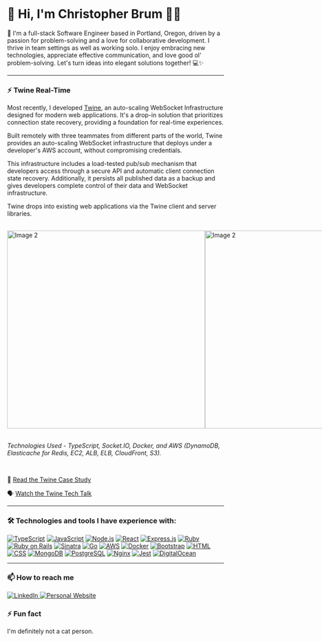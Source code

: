 # 👋 Hi, I'm Christopher Brum 👨‍💻

🚀 I'm a full-stack Software Engineer based in Portland, Oregon, driven by a passion for problem-solving and a love for collaborative development. I thrive in team settings as well as working solo. I enjoy embracing new technologies, appreciate effective communication, and love good ol' problem-solving. Let's turn ideas into elegant solutions together! 💻✨

---

### ⚡ Twine Real-Time

Most recently, I developed [Twine](https://twine-realtime.github.io), an auto-scaling WebSocket Infrastructure designed for modern web applications. It's a drop-in solution that prioritizes connection state recovery, providing a foundation for real-time experiences.

Built remotely with three teammates from different parts of the world, Twine provides an auto-scaling WebSocket infrastructure that deploys under a developer's AWS account, without compromising credentials.

This infrastructure includes a load-tested pub/sub mechanism that developers access through a secure API and automatic client connection state recovery. Additionally, it persists all published data as a backup and gives developers complete control of their data and WebSocket infrastructure.

Twine drops into existing web applications via the Twine client and server libraries.

<br>
<div style="display: flex; justify-content: space-between;">
    <a href="https://twine-realtime.github.io" target="_blank">
      <img src="https://github.com/ChristopherBrum/ChristopherBrum/assets/31198605/7ef2ce24-0f47-49c0-a7fb-b7366d0539e8" 
      alt="Image 2" width="460">
    </a>
    <a href="https://twine-realtime.github.io" target="_blank">
      <img src="https://github.com/ChristopherBrum/ChristopherBrum/assets/31198605/34d75bad-b1c2-46b6-b02d-164690f07d8d" alt="Image 2" width="460">
    </a>
</div>
<br>

*Technologies Used - TypeScript, Socket.IO, Docker, and AWS (DynamoDB, Elasticache for Redis, EC2, ALB, ELB, CloudFront, S3).*

<br>

📖 [Read the Twine Case Study](https://twine-realtime.github.io/#four)

🗣️ [Watch the Twine Tech Talk](https://twine-realtime.github.io/#two)

---

### 🛠️ Technologies and tools I have experience with:

[![TypeScript](https://img.shields.io/badge/-TypeScript-3178c6?style=for-the-badge&logo=typescript&logoColor=white)](https://www.typescriptlang.org/)
[![JavaScript](https://img.shields.io/badge/-JavaScript-f7df1e?style=for-the-badge&logo=javascript&logoColor=black)](https://developer.mozilla.org/en-US/docs/Web/JavaScript)
[![Node.js](https://img.shields.io/badge/-Node.js-339933?style=for-the-badge)](https://nodejs.org/)
[![React](https://img.shields.io/badge/-React-61DAFB?style=for-the-badge&logo=react&logoColor=white)](https://reactjs.org/)
[![Express.js](https://img.shields.io/badge/-Express.js-000000?style=for-the-badge&logo=express&logoColor=white)](https://expressjs.com/)
[![Ruby](https://img.shields.io/badge/-Ruby-cc342d?style=for-the-badge&logo=ruby&logoColor=white)](https://www.ruby-lang.org/)
[![Ruby on Rails](https://img.shields.io/badge/-Ruby%20on%20Rails-CC0000?style=for-the-badge&logo=ruby-on-rails&logoColor=white)](https://rubyonrails.org/)
[![Sinatra](https://img.shields.io/badge/-Sinatra-CC342D?style=for-the-badge&logo=sinatra&logoColor=white)](http://sinatrarb.com/)
[![Go](https://img.shields.io/badge/-Go-00ADD8?style=for-the-badge&logo=go&logoColor=white)](https://golang.org/)
[![AWS](https://img.shields.io/badge/-Amazon%20AWS-232F3E?style=for-the-badge&logo=amazon-aws&logoColor=white)](https://aws.amazon.com/)
[![Docker](https://img.shields.io/badge/-Docker-2496ED?style=for-the-badge&logo=docker&logoColor=white)](https://www.docker.com/)
[![Bootstrap](https://img.shields.io/badge/-Bootstrap-563D7C?style=for-the-badge&logo=bootstrap&logoColor=white)](https://getbootstrap.com/)
[![HTML](https://img.shields.io/badge/-HTML-E34F26?style=for-the-badge&logo=html5&logoColor=white)](https://developer.mozilla.org/en-US/docs/Web/HTML)
[![CSS](https://img.shields.io/badge/-CSS-1572B6?style=for-the-badge&logo=css3&logoColor=white)](https://developer.mozilla.org/en-US/docs/Web/CSS)
[![MongoDB](https://img.shields.io/badge/-MongoDB-47A248?style=for-the-badge&logo=mongodb&logoColor=white)](https://www.mongodb.com/)
[![PostgreSQL](https://img.shields.io/badge/-PostgreSQL-336791?style=for-the-badge&logo=postgresql&logoColor=white)](https://www.postgresql.org/)
[![Nginx](https://img.shields.io/badge/-Nginx-269539?style=for-the-badge&logo=nginx&logoColor=white)](https://nginx.org/)
[![Jest](https://img.shields.io/badge/-Jest-C21325?style=for-the-badge&logo=jest&logoColor=white)](https://jestjs.io/)
[![DigitalOcean](https://img.shields.io/badge/-DigitalOcean-0080FF?style=for-the-badge&logo=digitalocean&logoColor=white)](https://www.digitalocean.com/)

---

### 📫 How to reach me

<div display="flex">
  <a href="https://www.linkedin.com/in/codewithbernard/">
    <img src="https://img.shields.io/badge/linkedin-%230077B5.svg?style=for-the-badge&logo=linkedin&logoColor=white" alt="LinkedIn"/>
  </a>
  <a href="https://ChristopherBrum.github.io">
    <img src="https://img.shields.io/badge/Portfolio-YourSiteColor?style=for-the-badge&logo=your-logo&logoColor=white" alt="Personal Website">
  </a>
</div>

### ⚡ Fun fact

I'm definitely not a cat person.

